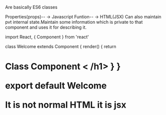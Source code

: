  Are basically ES6 classes

 Properties(props)-- -> Javascript Funtion-- -> HTML(JSX)
 Can also maintain pvt internal state.Maintain some information which is private to that component and uses it for describing it.

 import React, { Component } from 'react'

 class Welcome extends Component {
     render() {
         return <h1>Class Component < /h1>
     }
}

 export default Welcome

 It is not normal HTML it is jsx